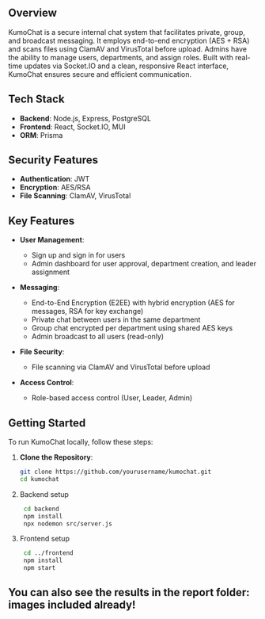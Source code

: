 ## Overview

KumoChat is a secure internal chat system that facilitates private, group, and broadcast messaging. It employs end-to-end encryption (AES + RSA) and scans files using ClamAV and VirusTotal before upload. Admins have the ability to manage users, departments, and assign roles. Built with real-time updates via Socket.IO and a clean, responsive React interface, KumoChat ensures secure and efficient communication.

## Tech Stack

- **Backend**: Node.js, Express, PostgreSQL
- **Frontend**: React, Socket.IO, MUI
- **ORM**: Prisma

## Security Features

- **Authentication**: JWT
- **Encryption**: AES/RSA
- **File Scanning**: ClamAV, VirusTotal

## Key Features

- **User Management**:
  - Sign up and sign in for users
  - Admin dashboard for user approval, department creation, and leader assignment

- **Messaging**:
  - End-to-End Encryption (E2EE) with hybrid encryption (AES for messages, RSA for key exchange)
  - Private chat between users in the same department
  - Group chat encrypted per department using shared AES keys
  - Admin broadcast to all users (read-only)

- **File Security**:
  - File scanning via ClamAV and VirusTotal before upload

- **Access Control**:
  - Role-based access control (User, Leader, Admin)

## Getting Started

To run KumoChat locally, follow these steps:

1. **Clone the Repository**:
   ```bash
   git clone https://github.com/yourusername/kumochat.git
   cd kumochat

2. Backend setup
   ```bash
    cd backend
    npm install
    npx nodemon src/server.js
4. Frontend setup
   ```bash
    cd ../frontend
    npm install
    npm start

## You can also see the results in the report folder: images included already!
